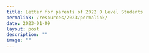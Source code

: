 ```yaml
---
title: Letter for parents of 2022 O Level Students
permalink: /resources/2023/permalink/
date: 2023-01-09
layout: post
description: ""
image: ""
---
```

